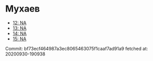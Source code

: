 # Мухаев
- [12: NA](12.md)
- [13: NA](13.md)
- [14: NA](14.md)
- [15: NA](15.md)

Commit: bf73ecf464987a3ec8065463075f1caaf7ad91a9
 fetched at: 20200930-190938
